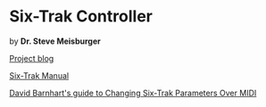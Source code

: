 Six-Trak Controller
===================

by **Dr. Steve Meisburger**

[Project blog](https://sites.google.com/site/caffeinefueledtimewaster/)

[Six-Trak Manual](http://home.arcor.de/positron37/synths/Sequential_Circuits_Six-Trak_Operation_Manual.pdf)

[David Barnhart's guide to Changing Six-Trak Parameters Over MIDI](http://greatsynthesizers.com/wp/wp-content/uploads/2014/03/six_trak_cc_chart.pdf)
